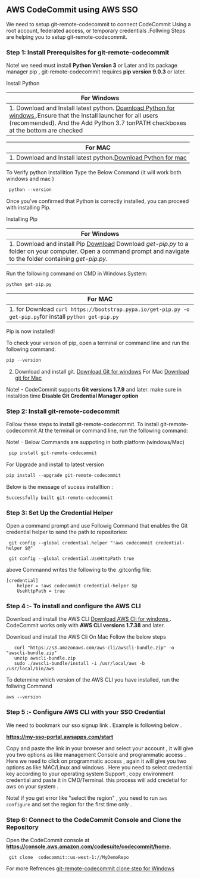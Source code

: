 ##  AWS CodeCommit using AWS SSO 


We need to setup git-remote-codecommit to connect CodeCommit Using a root account, federated access, or temporary credentials .Follwing  Steps are helping you to setup  git-remote-codecommit.   
      
### Step 1: Install Prerequisites for git-remote-codecommit

Note!
 we need must install **Python Version 3** or Later and its package manager pip , git-remote-codecommit requires **pip version 9.0.3** or later.
 
Install Python 

   |                                                           For Windows                                                           |
   | ------------------------------------------------------------------------------------------------------------------------------- |
   |1. Download and Install latest python. [Download Python for windows ](https://www.python.org/downloads/) .Ensure that the Install launcher for all users (recommended). And the Add Python 3.7 tonPATH checkboxes at the bottom are checked |
   
   |                                                          For MAC                                                                |
   | ------------------------------------------------------------------------------------------------------------------------------- |
   |1. Download and Install latest python.[Download Python for mac](https://www.python.org/ftp/python/3.7.7/python-3.7.7-macosx10.9.pkg)|
    
    
 To Verify python Installition Type the Below Command (it will work both windows and mac )
 ```python
  python --version 
  ```
 Once you’ve confirmed that Python is correctly installed, you can proceed with installing Pip.      
 
Installing Pip

   |                                              For Windows                                                                       |
   |  ----------------------------------------------------------------------------------------------------------------------------- |
   | 1. Download and install Pip [Download](https://pip.pypa.io/en/stable/installing/#do-i-need-to-install-pip) Download *get-pip.py* to a folder on your computer. Open a command prompt and navigate to the folder containing *get-pip.py*.                                |
   
   Run the following command on CMD in Windows System:
   
   ```python
   python get-pip.py
   ```
    
    
  |                                             For MAC                                                                            |
  |  ----------------------------------------------------------------------------------------------------------------------------  |
  | 1.  for Download  `curl https://bootstrap.pypa.io/get-pip.py -o get-pip.py`for install  `python get-pip.py`                    |
          
Pip is now installed!

To check your version of pip, open a terminal or command line and run the following command:

 ```python
 pip --version
 ```
 
 2. Download and install git. [Download Git for windows](https://github.com/git-for-windows/git/releases/download/v2.25.1.windows.1/Git-2.25.1-64-bit.exe) For Mac [Download git for Mac ](https://central.github.com/deployments/desktop/desktop/latest/darwin)
 
 Note! -  CodeCommit supports **Git versions 1.7.9** and later. make sure in  instaltion time **Disable Git Credential Manager option**
 
###  Step 2: Install git-remote-codecommit
Follow these steps to install git-remote-codecommit.
To install git-remote-codecommit At the terminal or command line, run the following command:

Note! - Below Commands are suppoting in both platform (windows/Mac) 

```python
 pip install git-remote-codecommit
 ```
 For Upgrade and install to latest version 
 
```python
pip install --upgrade git-remote-codecommit
```
Below is the message of sucess installtion :

```
Successfully built git-remote-codecommit
```

### Step 3: Set Up the Credential Helper
Open a command prompt and use Followig Command  that  enables the Git credential helper to send the path to repositories:

```
 git config --global credential.helper "!aws codecommit credential-helper $@"

 git config --global credential.UseHttpPath true
```

above  Commannd writes the following to the .gitconfig file:
```
[credential]    
    helper = !aws codecommit credential-helper $@ 
    UseHttpPath = true
```
 
### Step 4 :- To install and configure the AWS CLI

Download  and install the AWS CLI [Download AWS Cli for windows  ](https://s3.amazonaws.com/aws-cli/AWSCLI64PY3.msi).  CodeCommit works only with **AWS CLI versions 1.7.38** and later. 

Download and install the AWS Cli On Mac Follow the below steps 
  
  ```
     curl "https://s3.amazonaws.com/aws-cli/awscli-bundle.zip" -o "awscli-bundle.zip"
     unzip awscli-bundle.zip
     sudo ./awscli-bundle/install -i /usr/local/aws -b /usr/local/bin/aws

```

To determine which version of the AWS CLI you have installed, run the follwing Command 
```
aws --version 
```

### Step 5 :- Configure AWS CLI with your SSO Credential 

We need to bookmark our sso signup link . Example is  following  below .
       
 **https://my-sso-portal.awsapps.com/start**

Copy and  paste the link in your browser and select your account , it will give you two options as like management Console and programmatic  access . Here we need to click on programmatic access , again it will give you two options as like MAC/Linux and windows . Here you need to select  credential key according to your operating system Support , copy environment credential and paste it in CMD/Terminal. this process will add credetial for aws on your system .

Note! if you get error like "select the region" , you need to run `aws configure` and set the region for the first time only . 

### Step 6: Connect to the CodeCommit Console and Clone the Repository

Open the CodeCommit console at **https://console.aws.amazon.com/codesuite/codecommit/home.**
```
 git clone  codecommit::us-west-1://MyDemoRepo
```

For more Refrences [git-remote-codecommit clone step for Windows ](https://docs.aws.amazon.com/codecommit/latest/userguide/setting-up-git-remote-codecommit.html)
